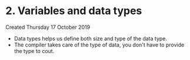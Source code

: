 # 2. Variables and data types
Created Thursday 17 October 2019


* Data types helps us define both size and type of the data type.
* The compiler takes care of the type of data, you don't have to provide the type to cout.


